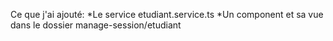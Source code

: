 Ce que j'ai ajouté:
*Le service etudiant.service.ts
*Un component et sa vue dans le dossier manage-session/etudiant
